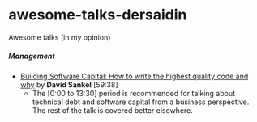 # awesome-talks-dersaidin

Awesome talks (in my opinion)

##### Management

* [Building Software Capital: How to write the highest quality code and why](https://www.youtube.com/watch?v=ta3S8CRN2TM) by **David Sankel** [59:38]
  * The [0:00 to 13:30] period is recommended for talking about technical debt and software capital from a business perspective. The rest of the talk is covered better elsewhere.
